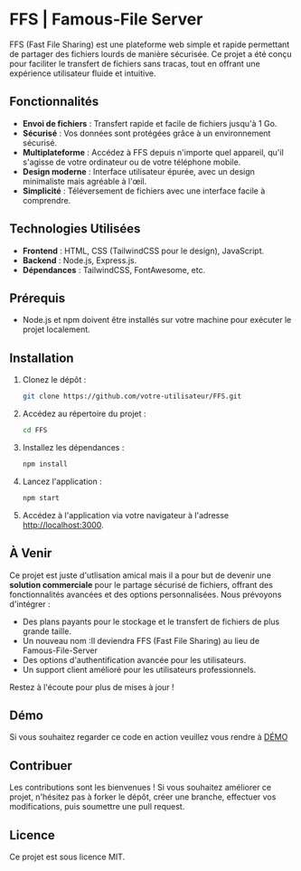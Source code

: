 # FFS | Famous-File Server

FFS (Fast File Sharing) est une plateforme web simple et rapide permettant de partager des fichiers lourds de manière sécurisée. Ce projet a été conçu pour faciliter le transfert de fichiers sans tracas, tout en offrant une expérience utilisateur fluide et intuitive.

## Fonctionnalités

- **Envoi de fichiers** : Transfert rapide et facile de fichiers jusqu'à 1 Go.
- **Sécurisé** : Vos données sont protégées grâce à un environnement sécurisé.
- **Multiplateforme** : Accédez à FFS depuis n'importe quel appareil, qu'il s'agisse de votre ordinateur ou de votre téléphone mobile.
- **Design moderne** : Interface utilisateur épurée, avec un design minimaliste mais agréable à l'œil.
- **Simplicité** : Téléversement de fichiers avec une interface facile à comprendre.

## Technologies Utilisées

- **Frontend** : HTML, CSS (TailwindCSS pour le design), JavaScript.
- **Backend** : Node.js, Express.js.
- **Dépendances** : TailwindCSS, FontAwesome, etc.
  
## Prérequis

- Node.js et npm doivent être installés sur votre machine pour exécuter le projet localement.
  
## Installation

1. Clonez le dépôt :
   ```bash
   git clone https://github.com/votre-utilisateur/FFS.git
   ```

2. Accédez au répertoire du projet :
   ```bash
   cd FFS
   ```

3. Installez les dépendances :
   ```bash
   npm install
   ```

4. Lancez l'application :
   ```bash
   npm start
   ```

5. Accédez à l'application via votre navigateur à l'adresse [http://localhost:3000](http://localhost:3000).

## À Venir

Ce projet est juste d'utlisation amical mais il a pour but de devenir une **solution commerciale** pour le partage sécurisé de fichiers, offrant des fonctionnalités avancées et des options personnalisées. Nous prévoyons d'intégrer :

- Des plans payants pour le stockage et le transfert de fichiers de plus grande taille.
- Un nouveau nom :Il deviendra FFS (Fast File Sharing) au lieu de Famous-File-Server
- Des options d'authentification avancée pour les utilisateurs.
- Un support client amélioré pour les utilisateurs professionnels.

Restez à l'écoute pour plus de mises à jour !

## Démo
Si vous souhaitez regarder ce code en action veuillez vous rendre à [DÉMO](https://famous-file-server.onrender.com)

## Contribuer

Les contributions sont les bienvenues ! Si vous souhaitez améliorer ce projet, n'hésitez pas à forker le dépôt, créer une branche, effectuer vos modifications, puis soumettre une pull request.

## Licence

Ce projet est sous licence MIT.
